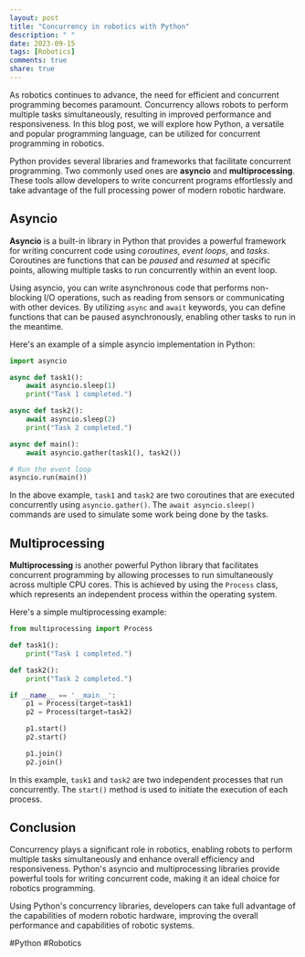 ```yaml
---
layout: post
title: "Concurrency in robotics with Python"
description: " "
date: 2023-09-15
tags: [Robotics]
comments: true
share: true
---
```


As robotics continues to advance, the need for efficient and concurrent programming becomes paramount. Concurrency allows robots to perform multiple tasks simultaneously, resulting in improved performance and responsiveness. In this blog post, we will explore how Python, a versatile and popular programming language, can be utilized for concurrent programming in robotics.

Python provides several libraries and frameworks that facilitate concurrent programming. Two commonly used ones are **asyncio** and **multiprocessing**. These tools allow developers to write concurrent programs effortlessly and take advantage of the full processing power of modern robotic hardware.

## Asyncio

**Asyncio** is a built-in library in Python that provides a powerful framework for writing concurrent code using *coroutines*, *event loops*, and *tasks*. Coroutines are functions that can be *paused* and *resumed* at specific points, allowing multiple tasks to run concurrently within an event loop.

Using asyncio, you can write asynchronous code that performs non-blocking I/O operations, such as reading from sensors or communicating with other devices. By utilizing `async` and `await` keywords, you can define functions that can be paused asynchronously, enabling other tasks to run in the meantime. 

Here's an example of a simple asyncio implementation in Python:

```python
import asyncio

async def task1():
    await asyncio.sleep(1)
    print("Task 1 completed.")

async def task2():
    await asyncio.sleep(2)
    print("Task 2 completed.")

async def main():
    await asyncio.gather(task1(), task2())

# Run the event loop
asyncio.run(main())
```

In the above example, `task1` and `task2` are two coroutines that are executed concurrently using `asyncio.gather()`. The `await asyncio.sleep()` commands are used to simulate some work being done by the tasks.

## Multiprocessing

**Multiprocessing** is another powerful Python library that facilitates concurrent programming by allowing processes to run simultaneously across multiple CPU cores. This is achieved by using the `Process` class, which represents an independent process within the operating system.

Here's a simple multiprocessing example:

```python
from multiprocessing import Process

def task1():
    print("Task 1 completed.")

def task2():
    print("Task 2 completed.")

if __name__ == '__main__':
    p1 = Process(target=task1)
    p2 = Process(target=task2)

    p1.start()
    p2.start()

    p1.join()
    p2.join()
```

In this example, `task1` and `task2` are two independent processes that run concurrently. The `start()` method is used to initiate the execution of each process.

## Conclusion

Concurrency plays a significant role in robotics, enabling robots to perform multiple tasks simultaneously and enhance overall efficiency and responsiveness. Python's asyncio and multiprocessing libraries provide powerful tools for writing concurrent code, making it an ideal choice for robotics programming.

Using Python's concurrency libraries, developers can take full advantage of the capabilities of modern robotic hardware, improving the overall performance and capabilities of robotic systems.

#Python #Robotics